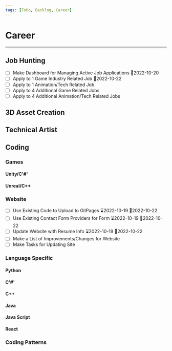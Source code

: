```yaml
---
tags: [ToDo, Backlog, Career]
---
```

# Career
--- 
## Job Hunting
- [ ] Make Dashboard for Managing Active Job Applications 📆2022-10-20
- [ ] Apply to 1 Game Industry Related Job 📆2022-10-22
- [ ] Apply to 1 Animation/Tech Related Job
- [ ] Apply to 4 Additional Game Related Jobs
- [ ] Apply to 4 Additional Animation/Tech Related Jobs

## 3D Asset Creation

## Technical Artist

## Coding
### Games
#### Unity/C'#'
#### Unreal/C++
### Website
- [ ] Use Existing Code to Upload to GitPages ⌛2022-10-19 📆2022-10-22
- [ ] Use Existing Contact Form Providers for Form ⌛2022-10-19 📆2022-10-22
- [ ] Update Website with Resume Info ⌛2022-10-19 📆2022-10-22
- [ ] Make a List of Improvements/Changes for Website
- [ ] Make Tasks for Updating Site

### Language Specific
#### Python
#### C'#'
#### C++
#### Java
#### Java Script
#### React

### Coding Patterns